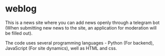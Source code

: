 # weblog
This is a news site where you can add news openly through a telegram bot (When submitting new news to the site, an application for moderation will be filled out).

The code uses several programming languages - Python (For backend), JavaScript (For site dynamics), well as HTML and css.
